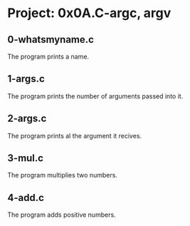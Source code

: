 # Project: 0x0A.C-argc, argv

## 0-whatsmyname.c

The program prints a name.

## 1-args.c

The program prints the number of arguments passed into it.

## 2-args.c

The program prints al the argument it recives.

## 3-mul.c

The program multiplies two numbers.

## 4-add.c

The program adds positive numbers.